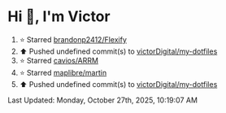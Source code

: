 <h1>Hi 👋, I'm Victor </h1>

<!--RECENT_ACTIVITY:start-->
1. ⭐ Starred [brandonp2412/Flexify](https://github.com/brandonp2412/Flexify)<br>
2. ⬆️ Pushed undefined commit(s) to [victorDigital/my-dotfiles](https://github.com/victorDigital/my-dotfiles)<br>
3. ⭐ Starred [cavios/ARRM](https://github.com/cavios/ARRM)<br>
4. ⭐ Starred [maplibre/martin](https://github.com/maplibre/martin)<br>
5. ⬆️ Pushed undefined commit(s) to [victorDigital/my-dotfiles](https://github.com/victorDigital/my-dotfiles)<br>
<!--RECENT_ACTIVITY:end-->

<!--RECENT_ACTIVITY:last_update-->
Last Updated: Monday, October 27th, 2025, 10:19:07 AM
<!--RECENT_ACTIVITY:last_update_end-->

